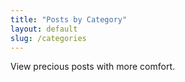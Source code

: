 ```yaml
---
title: "Posts by Category"
layout: default
slug: /categories
---
```


View precious posts with more comfort.<br />
